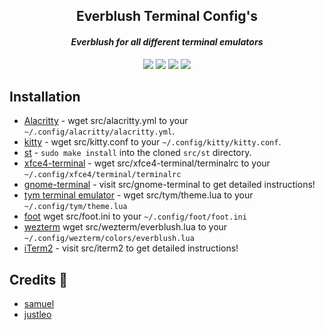<h2 align="center">Everblush Terminal Config's</h2>

<p>
<h4 align="center"> <i>Everblush for all different terminal emulators</i> </h4>
</p>
<p align="center">
<img src="https://img.shields.io/github/stars/Everblush/terminal-emulators?color=e57474&labelColor=1e2528&style=for-the-badge"> <img src="https://img.shields.io/github/issues/Everblush/terminal-emulators?color=67b0e8&labelColor=1e2528&style=for-the-badge">
<img src="https://img.shields.io/static/v1?label=license&message=MIT&color=8ccf7e&labelColor=1e2528&style=for-the-badge">
<img src="https://img.shields.io/github/forks/Everblush/terminal-emulators?color=e5c76b&labelColor=1e2528&style=for-the-badge">
</p>

## Installation

- [Alacritty](https://github.com/Everblush/terminal-emulators/tree/main/src/alacritty.yml) - wget src/alacritty.yml to your `~/.config/alacritty/alacritty.yml`.
- [kitty](https://github.com/Everblush/terminal-emulators/tree/main/src/kitty.conf) - wget src/kitty.conf to your `~/.config/kitty/kitty.conf`.
- [st](https://github.com/Everblush/terminal-emulators/tree/main/st) - `sudo make install` into the cloned `src/st` directory.
- [xfce4-terminal](https://github.com/Everblush/terminal-emulators/tree/main/src/xfce4-terminal/terminalrc) - wget src/xfce4-terminal/terminalrc to your `~/.config/xfce4/terminal/terminalrc`
- [gnome-terminal](https://github.com/Everblush/terminal-emulators/tree/main/src/gnome-terminal/Everblush.dconf) - visit src/gnome-terminal to get detailed instructions!
- [tym terminal emulator](https://github.com/Everblush/terminal-emulators/tree/main/src/tym/theme.lua) - wget src/tym/theme.lua to your `~/.config/tym/theme.lua`
- [foot](https://github.com/Everblush/terminal-emulators/tree/main/src/foot.ini) wget src/foot.ini to your `~/.config/foot/foot.ini`
- [wezterm](https://github.com/Everblush/terminal-emulators/tree/main/src/wezterm/everblush.lua) wget src/wezterm/everblush.lua to your `~/.config/wezterm/colors/everblush.lua`
- [iTerm2](https://github.com/Everblush/terminal-emulators/tree/main/src/iterm2/Everblush.itermcolors) - visit src/iterm2 to get detailed instructions!

## Credits 💝
- [samuel](https://github.com/samuelnihbos)
- [justleo](https://github.com/justleoo)

